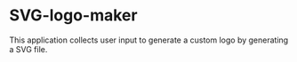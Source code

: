 # SVG-logo-maker
This application collects user input to generate a custom logo by generating a SVG file.
